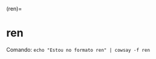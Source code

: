 (ren)=

# ren

Comando: `echo "Estou no formato ren" | cowsay -f ren`

```{literalinclude} saidas/ren.txt 
```

